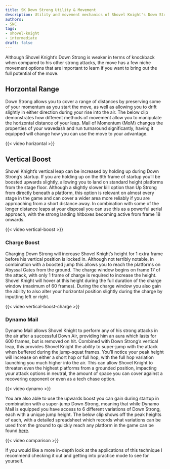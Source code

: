 ```yaml
---
title: SK Down Strong Utility & Movement 
description: Utility and movement mechanics of Shovel Knight's Down Strong
authors:
- SNC
tags:
- shovel-knight
- intermediate
draft: false
---
```


Although Shovel Knight’s Down Strong is weaker in terms of knockback when compared to his other strong attacks, the move has a few niche movement options that are important to learn if you want to bring out the full potential of the move.

## Horzontal Range

Down Strong allows you to cover a range of distances by preserving some of your momentum as you start the move, as well as allowing you to drift slightly in either direction during your rise into the air. The below clip demonstrates how different methods of movement allow you to manipulate the horizontal distance of your leap. Mail of Momentum (MoM) changes the properties of your wavedash and run turnaround significantly, having it equipped will change how you can use the move to your advantage.

{{< video horizontal >}}

## Vertical Boost

Shovel Knight’s vertical leap can be increased by holding up during Down Strong’s startup. If you are holding up on the 6th frame of startup you’ll be boosted upwards slightly, allowing you to land on standard height platforms from the stage floor. Although a slightly slower kill option than Up Strong from directly beneath a platform, this option is relevant on almost every stage in the game and can cover a wider area more reliably if you are approaching from a short distance away. In combination with some of the longer distance leaps at your disposal you can use this as a powerful aerial approach, with the strong landing hitboxes becoming active from frame 18 onwards.

{{< video vertical-boost >}}

### Charge Boost

Charging Down Strong will increase Shovel Knight’s height for 1 extra frame before his vertical position is locked in. Although not terribly notable, in combination with a boosted jump this allows you to reach the platforms on Abyssal Gates from the ground. The charge window begins on frame 17 of the attack, with only 1 frame of charge is required to increase the height. Shovel Knight will hover at this height during the full duration of the charge window (maximum of 60 frames). During the charge window you also gain the ability to also alter your horizontal position slightly during the charge by inputting left or right.

{{< video vertical-boost-charge >}}

### Dynamo Mail

Dynamo Mail allows Shovel Knight to perform any of his strong attacks in the air after a successful Down Air, providing him an aura which lasts for 600 frames, but is removed on hit. Combined with Down Strong’s vertical leap, this provides Shovel Knight the ability to super-jump with the attack when buffered during the jump-squat frames. You’ll notice your peak height will increase on either a short hop or full hop, with the full hop variation launching you much higher into the air. This can allow Shovel Knight to threaten even the highest platforms from a grounded position, impacting your attack options in neutral, the amount of space you can cover against a recovering opponent or even as a tech chase option.

{{< video dynamo >}}

You are also able to use the upwards boost you can gain during startup in combination with a super-jump Down Strong, meaning that while Dynamo Mail is equipped you have access to 6 different variations of Down Strong, each with a unique jump height. The below clip shows off the peak heights of each, with a detailed spreadsheet which records what variations can be used from the ground to quickly reach any platform in the game can be found [here](https://docs.google.com/spreadsheets/d/1qXCdb3DmMhVWXIrnwwBtX0DfPguaT7rN3sXTJ5StybI).

{{< video comparison >}}

If you would like a more in-depth look at the applications of this technique I recommend checking it out and getting into practice mode to see for yourself.
